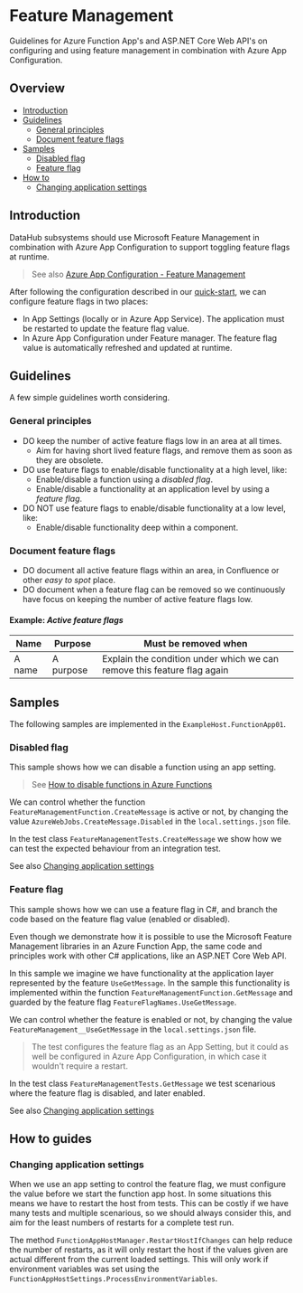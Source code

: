 # Feature Management

Guidelines for Azure Function App's and ASP.NET Core Web API's on configuring and using feature management in combination with Azure App Configuration.

## Overview

- [Introduction](#introduction)
- [Guidelines](#guidelines)
    - [General principles](#general-principles)
    - [Document feature flags](#document-feature-flags)
- [Samples](#samples)
    - [Disabled flag](#disabled-flag)
    - [Feature flag](#feature-flag)
- [How to](#how-to-guides)
    - [Changing application settings](#changing-application-settings)

## Introduction

DataHub subsystems should use Microsoft Feature Management in combination with Azure App Configuration to support toggling feature flags at runtime.

> See also [Azure App Configuration - Feature Management](
<https://docs.microsoft.com/en-us/azure/azure-app-configuration/concept-feature-management>)

After following the configuration described in our [quick-start](../documentation.md#quick-start-for-application-startup), we can configure feature flags in two places:

- In App Settings (locally or in Azure App Service). The application must be restarted to update the feature flag value.
- In Azure App Configuration under Feature manager. The feature flag value is automatically refreshed and updated at runtime.

## Guidelines

A few simple guidelines worth considering.

### General principles

- DO keep the number of active feature flags low in an area at all times.
    - Aim for having short lived feature flags, and remove them as soon as they are obsolete.
- DO use feature flags to enable/disable functionality at a high level, like:
    - Enable/disable a function using a *disabled flag*.
    - Enable/disable a functionality at an application level by using a *feature flag*.
- DO NOT use feature flags to enable/disable functionality at a low level, like:
    - Enable/disable functionality deep within a component.

### Document feature flags

- DO document all active feature flags within an area, in Confluence or other *easy to spot* place.
- DO document when a feature flag can be removed so we continuously have focus on keeping the number of active feature flags low.

#### Example: *Active feature flags*

| Name | Purpose | Must be removed when |
| ---- | ------- | ------------------- |
| A name | A purpose | Explain the condition under which we can remove this feature flag again |

## Samples

The following samples are implemented in the `ExampleHost.FunctionApp01`.

### Disabled flag

This sample shows how we can disable a function using an app setting.

> See [How to disable functions in Azure Functions](https://docs.microsoft.com/en-us/azure/azure-functions/disable-function)

We can control whether the function `FeatureManagementFunction.CreateMessage` is active or not, by changing the value `AzureWebJobs.CreateMessage.Disabled` in the `local.settings.json` file.

In the test class `FeatureManagementTests.CreateMessage` we show how we can test the expected behaviour from an integration test.

See also [Changing application settings](#changing-application-settings)

### Feature flag

This sample shows how we can use a feature flag in C#, and branch the code based on the feature flag value (enabled or disabled).

Even though we demonstrate how it is possible to use the Microsoft Feature Management libraries in an Azure Function App, the same code and principles work with other C# applications, like an ASP.NET Core Web API.

In this sample we imagine we have functionality at the application layer represented by the feature `UseGetMessage`. In the sample this functionality is implemented within the function `FeatureManagementFunction.GetMessage` and guarded by the feature flag `FeatureFlagNames.UseGetMessage`.

We can control whether the feature is enabled or not, by changing the value `FeatureManagement__UseGetMessage` in the `local.settings.json` file.

> The test configures the feature flag as an App Setting, but it could as well be configured in Azure App Configuration, in which case it wouldn't require a restart.

In the test class `FeatureManagementTests.GetMessage` we test scenarious where the feature flag is disabled, and later enabled.

See also [Changing application settings](#changing-application-settings)

## How to guides

### Changing application settings

When we use an app setting to control the feature flag, we must configure the value before we start the function app host. In some situations this means we have to restart the host from tests. This can be costly if we have many tests and multiple scenarious, so we should always consider this, and aim for the least numbers of restarts for a complete test run.

The method `FunctionAppHostManager.RestartHostIfChanges` can help reduce the number of restarts, as it will only restart the host if the values given are actual different from the current loaded settings. This will only work if environment variables was set using the `FunctionAppHostSettings.ProcessEnvironmentVariables`.
